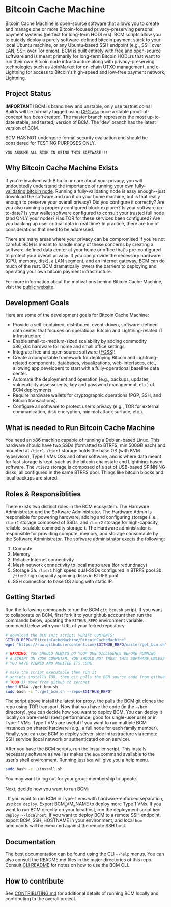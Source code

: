 
# Bitcoin Cache Machine

Bitcoin Cache Machine is open-source software that allows you to create and manage one or more Bitcoin-focused privacy-preserving personal payment systems (perfect for long-term HODLers). BCM scripts allow you to quickly deploy a purely software-defined bitcoin payment stack to your local Ubuntu machine, or any Ubuntu-based SSH endpoint (e.g., SSH over LAN, SSH over Tor onion). BCM is built entirely with free and open-source software and is meant primarily for long-term Bitcoin HODLrs that want to run their own Bitcoin node infrastructure along with privacy-preserving technologies such as JoinMarket for on-chain UTXO management, and c-Lightning for access to Bitcoin's high-speed and low-free payment network, Lightning.

## Project Status

**IMPORTANT!** BCM is brand new and unstable, only use testnet coins! Builds will be formally tagged using [GPG.asc](./GPG.asc) once a stable proof-of-concept has been created. The master branch represents the most up-to-date stable, and tested, version of BCM. The 'dev' branch has the latest version of BCM.

BCM HAS NOT undergone formal security evaluation and should be considered for TESTING PURPOSES ONLY.

```YOU ASSUME ALL RISK IN USING THIS SOFTWARE!!!```

## Why Bitcoin Cache Machine Exists

If you're involved with Bitcoin or care about your privacy, you will undoubtedly understand the importance of [running your own fully-validating bitcoin node](https://medium.com/@lopp/securing-your-financial-sovereignty-3af6fe834603). Running a fully-validating node is easy enough--just download the software and run it on your home machine, but is that really enough to preserve your overall privacy? Did you configure it correctly? Are you also running a properly configured block explorer? Is your software up-to-date? Is your wallet software configured to consult your trusted full node (and ONLY your node)? Has TOR for these services been configured? Are you backing up user critical data in real time? In practice, there are ton of considerations that need to be addressed.

There are many areas where your privacy can be compromised if you're not careful. BCM is meant to handle many of these concerns by creating a software-defined data center at your home or office that's pre-configured to protect your overall privacy. If you can provide the necessary hardware (CPU, memory, disk), a LAN segment, and an internet gateway, BCM can do much of the rest. BCM dramatically lowers the barriers to deploying and operating your own bitcoin payment infrastructure.

For more information about the motivations behind Bitcoin Cache Machine, visit the [public website](https://www.bitcoincachemachine.org/2018/11/27/introducing-bitcoin-cache-machine/).

## Development Goals

Here are some of the development goals for Bitcoin Cache Machine:

* Provide a self-contained, distributed, event-driven, software-defined data center that focuses on operational Bitcoin and Lightning-related IT infrastructure.
* Enable small-to-medium-sized scalability by adding commodity x86_x64 hardware for home and small office settings.
* Integrate free and open source software ([FOSS](https://en.wikipedia.org/wiki/Free_and_open-source_software))!
* Create a composable framework for deploying Bitcoin and Lightning-related components, databases, visualizations, web-interfaces, etc., allowing app developers to start with a fully-operational baseline data center.
* Automate the deployment and operation (e.g., backups, updates, vulnerability assessments, key and password management, etc.) of BCM deployments.
* Require hardware wallets for cryptographic operations (PGP, SSH, and Bitcoin transactions).
* Configure all software to protect user's privacy (e.g., TOR for external communication, disk encryption, minimal attack surface, etc.).

## What is needed to Run Bitcoin Cache Machine

You need an x86 machine capable of running a Debian-based Linux. This hardware should have two SSDs (formatted to BTRFS, min 500GB each) and mounted at `/tier1`. `/tier1` storage holds the base OS (with KVM hypervisor), Type 1 VMs OSs and other software, and is where data meant for fast storage is kept, such as the bitcoin chainstate and Lightning-based software. The `/tier2` storage is composed of a set of USB-based SPINNING disks, all configured in the same BTRFS pool. Things like bitcoin blocks and local backups are stored.

## Roles & Responsiblities

There exists two distinct roles in the BCM ecosystem. The Hardware Administrator and the Software Administrator. The Hardware Admin is responsible for powering hardware, adding and configuring storage (i.e., `/tier1` storage composed of SSDs, and `/tier2` storage for high-capacity, reliable, scalable commodity storage.). The Hardware administrator is responsible for providing compute, memory, and storage consumable by the Software Administrator. The software administrator exects the following:

1. Compute
2. Memory
4. Reliable Internet connectivity
5. Mesh network connectivity to local metro area (for redundnacy)
3. Storage
3a. `/tier1` high speed dual-SSDs configured in BTRFS pool
3b. `/tier2` high capacity spinning disks in BTRFS pool
4. SSH connection to base OS along with static IP.

## Getting Started

Run the following commands to run the BCM `git_bcm.sh` script. If you want to collaborate on BCM, first fork it to your github account then run the commands below, updating the `BITHUB_REPO` environment variable. command below with your URL of your forked repository.

```bash
# download the BCM init script; VERIFY CONTENTS!
GITHUB_REPO="BitcoinCacheMachine/BitcoinCacheMachine"
wget "https://raw.githubusercontent.com/$GITHUB_REPO/master/get_bcm.sh"

# WARNING: YOU SHOULD ALWAYS DO YOUR DUE DILLEGENCE BEFORE RUNNING
# A SCRIPT ON YOUR COMPUTER. YOU SHOULD NOT TRUST THIS SOFTWARE UNLESS
# YOU HAVE VIEWED AND AUDITED ITS CODE.

# make the script executable then run it 
# scripts installs TOR, then git pulls the BCM source code from github 
# TODO 1) move from github to zeronet
chmod 0744 ./get_bcm.sh
sudo bash -c "./get_bcm.sh --repo=$GITHUB_REPO"
```

The script above install the latest tor proxy, the pulls the BCM git clones the repo using TOR transport. Now that you have the code (in the `~/bcm` directory), you can decide how you want to deploy BCM. You can deploy it locally on bare-metal (best performance, good for single-user use) or in Type-1 VMs. Type 1 VMs are useful if you want to run multiple BCM instances on shared hardware (e.g., a full node for each family member). Finally, you can use BCM to deploy server-side infrastructure via remote SSH service (local network or authenticated onion service).

After you have the BCM scripts, run the installer script. This installs necessary software as well as makes the `bcm` command available to the user's shell environment. Running just `bcm` will give you a help menu.

```bash
sudo bash -c ./install.sh
```

You may want to log out for your group membership to update. 

Next, decide how you want to run BCM:

. If you want to run BCM in Type-1 vms with hardware-enforced separation, use `bcm deploy`. Export BCM_VM_NAME to deploy more Type 1 VMs.
  If you want to run BCM directly on your localhost, run the deployment script `bcm deploy --localhost`.
  If you want to deploy BCM to a remote SSH endpoint, export BCM_SSH_HOSTNAME in your environment, and local `bcm` commands will be executed against the remote SSH host.

## Documentation

The best documentation can be found using the CLI `--help` menus. You can also consult the README.md files in the major directories of this repo. Consult [CLI README](./commands/README.md) for notes on how to use the BCM CLI.

## How to contribute

See [CONTRIBUTING.md](./CONTRIBUTING.md) for additional details of running BCM locally and contributing to the overall project.